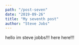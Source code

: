```yaml
---
path: "/post-seven"
date: "2019-09-26"
title: "My seventh post"
author: "Steve Jobs"
---
```


hello im steve jobbs!!!
here here!!!
